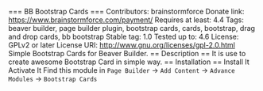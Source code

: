 === BB Bootstrap Cards ===
Contributors: brainstormforce
Donate link: https://www.brainstormforce.com/payment/
Requires at least: 4.4
Tags: beaver builder, page builder plugin, bootstrap cards, cards, bootstrap, drag and drop cards, bb bootstrap
Stable tag: 1.0
Tested up to: 4.6
License: GPLv2 or later
License URI: http://www.gnu.org/licenses/gpl-2.0.html
Simple Bootstrap Cards for Beaver Builder.
== Description ==
It is use to create awesome Bootstrap Card in simple way. 
== Installation ==
Install It
Activate It
Find this module in `Page Builder` -> `Add Content` -> `Advance Modules` -> `Bootstrap Cards`